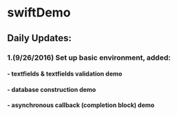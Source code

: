 # swiftDemo

## Daily Updates:
### 1.(9/26/2016) Set up basic environment, added:
#### - textfields & textfields validation demo
#### - database construction demo
#### - asynchronous callback (completion block) demo
